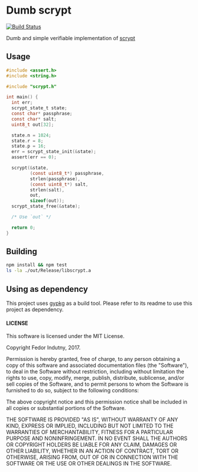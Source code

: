 # Dumb scrypt

[![Build Status](https://secure.travis-ci.org/indutny/scrypt.svg)](http://travis-ci.org/indutny/scrypt)

Dumb and simple verifiable implementation of [scrypt][0]

## Usage

```C
#include <assert.h>
#include <string.h>

#include "scrypt.h"

int main() {
  int err;
  scrypt_state_t state;
  const char* passphrase;
  const char* salt;
  uint8_t out[32];

  state.n = 1024;
  state.r = 8;
  state.p = 16;
  err = scrypt_state_init(&state);
  assert(err == 0);

  scrypt(&state,
         (const uint8_t*) passphrase,
         strlen(passphrase),
         (const uint8_t*) salt,
         strlen(salt),
         out,
         sizeof(out));
  scrypt_state_free(&state);

  /* Use `out` */

  return 0;
}
```

## Building

```bash
npm install && npm test
ls -la ./out/Release/libscrypt.a
```

## Using as dependency

This project uses [gypkg][1] as a build tool. Please refer to its readme to
use this project as dependency.

#### LICENSE

This software is licensed under the MIT License.

Copyright Fedor Indutny, 2017.

Permission is hereby granted, free of charge, to any person obtaining a
copy of this software and associated documentation files (the
"Software"), to deal in the Software without restriction, including
without limitation the rights to use, copy, modify, merge, publish,
distribute, sublicense, and/or sell copies of the Software, and to permit
persons to whom the Software is furnished to do so, subject to the
following conditions:

The above copyright notice and this permission notice shall be included
in all copies or substantial portions of the Software.

THE SOFTWARE IS PROVIDED "AS IS", WITHOUT WARRANTY OF ANY KIND, EXPRESS
OR IMPLIED, INCLUDING BUT NOT LIMITED TO THE WARRANTIES OF
MERCHANTABILITY, FITNESS FOR A PARTICULAR PURPOSE AND NONINFRINGEMENT. IN
NO EVENT SHALL THE AUTHORS OR COPYRIGHT HOLDERS BE LIABLE FOR ANY CLAIM,
DAMAGES OR OTHER LIABILITY, WHETHER IN AN ACTION OF CONTRACT, TORT OR
OTHERWISE, ARISING FROM, OUT OF OR IN CONNECTION WITH THE SOFTWARE OR THE
USE OR OTHER DEALINGS IN THE SOFTWARE.

[0]: https://tools.ietf.org/html/draft-josefsson-scrypt-kdf-03
[1]: http://gypkg.io/
